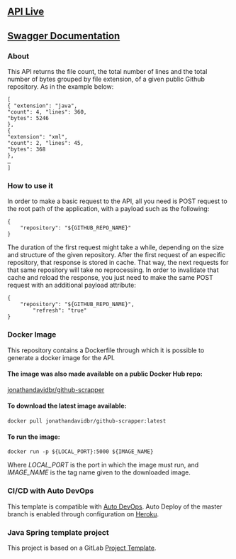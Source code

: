 ## [API Live](https://jonathan-github-scrapper.herokuapp.com/)
## [Swagger Documentation](https://jonathan-github-scrapper.herokuapp.com/swagger-ui.html)
### About

This API returns the file count, the total number of lines and the total number of bytes grouped by file extension, of a given public Github repository. As in the example below: 

```
[ 
{ "extension": "java", 
"count": 4, "lines": 360, 
"bytes": 5246 
}, 
{ 
"extension": "xml", 
"count": 2, "lines": 45, 
"bytes": 368 
}, 
… 
] 
```

### How to use it
In order to make a basic request to the API, all you need is POST request to the root path of the application, with a payload such as the following:
```
{
	"repository": "${GITHUB_REPO_NAME}"
}
```
The duration of the first request might take a while, depending on the size and structure of the given repository. After the first request of an especific repository, that response is stored in cache. That way, the next requests for that same repository will take no reprocessing. In order to invalidate that cache and reload the response, you just need to make the same POST request with an additional payload attribute:
```
{
	"repository": "${GITHUB_REPO_NAME}",
        "refresh": "true"
}
```

### Docker Image
This repository contains a Dockerfile through which it is possible to generate a docker image for the API.
#### The image was also made available on a public Docker Hub repo:
[jonathandavidbr/github-scrapper](https://hub.docker.com/repository/docker/jonathandavidbr/github-scrapper)
#### To download the latest image available:
```docker pull jonathandavidbr/github-scrapper:latest```
#### To run the image:
```docker run -p ${LOCAL_PORT}:5000 ${IMAGE_NAME}```

Where *LOCAL_PORT* is the port in which the image must run, and *IMAGE_NAME* is the tag name given to the downloaded image.

### CI/CD with Auto DevOps

This template is compatible with [Auto DevOps](https://docs.gitlab.com/ee/topics/autodevops/).
Auto Deploy of the master branch is enabled through configuration on [Heroku](https://www.heroku.com/).


### Java Spring template project

This project is based on a GitLab [Project Template](https://docs.gitlab.com/ee/gitlab-basics/create-project.html).
